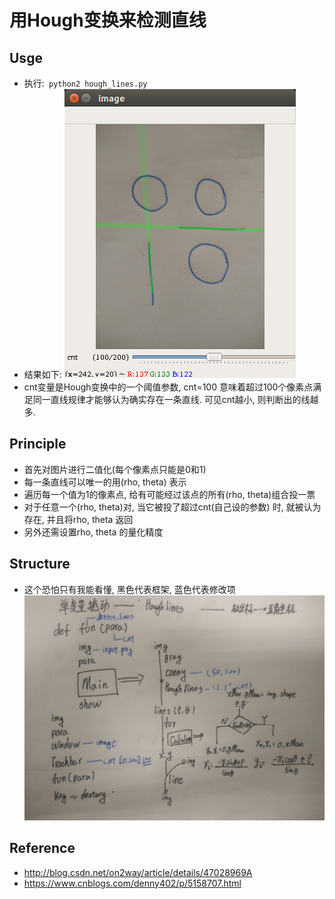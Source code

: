 用Hough变换来检测直线
==

## Usge
* 执行:` python2 hough_lines.py`
* 结果如下:
![Alt text](./display.png  "asdfasdf")
* cnt变量是Hough变换中的一个阈值参数, cnt=100 意味着超过100个像素点满足同一直线规律才能够认为确实存在一条直线. 可见cnt越小, 则判断出的线越多.

## Principle
* 首先对图片进行二值化(每个像素点只能是0和1)
* 每一条直线可以唯一的用(rho, theta) 表示
* 遍历每一个值为1的像素点, 给有可能经过该点的所有(rho, theta)组合投一票
* 对于任意一个(rho, theta)对, 当它被投了超过cnt(自己设的参数) 时, 就被认为存在, 并且将rho, theta 返回
* 另外还需设置rho, theta 的量化精度

## Structure
* 这个恐怕只有我能看懂, 黑色代表框架, 蓝色代表修改项
![text](./structure.jpg)
## Reference
* <http://blog.csdn.net/on2way/article/details/47028969A>
* <https://www.cnblogs.com/denny402/p/5158707.html>
